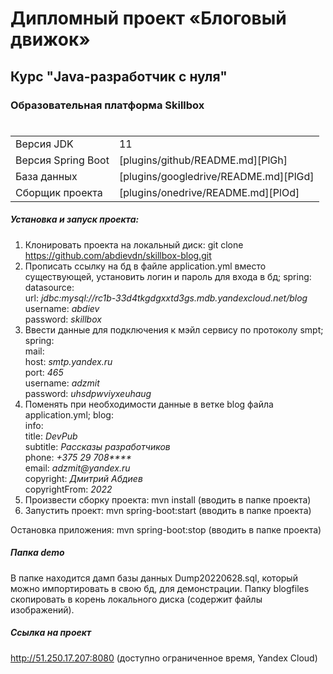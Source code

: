 # Дипломный проект «Блоговый движок»
## Курс "Java-разработчик с нуля"
### Образовательная платформа Skillbox
#
|||
| ------ | ------ |
| Версия JDK | 11 |
| Версия Spring Boot | [plugins/github/README.md][PlGh] |
| База данных | [plugins/googledrive/README.md][PlGd] |
| Сборщик проекта | [plugins/onedrive/README.md][PlOd] |

##### Установка и запуск проекта:
1. Клонировать проекта на локальный диск: git clone https://github.com/abdievdn/skillbox-blog.git
2. Прописать ссылку на бд в файле application.yml вместо существующей, установить логин и пароль для входа в бд; 
spring: 
  datasource:  
    url: _jdbc:mysql://rc1b-33d4tkgdgxxtd3gs.mdb.yandexcloud.net/blog_  
    username: _abdiev_  
    password: _skillbox_  
3. Ввести данные для подключения к мэйл сервису по протоколу smpt;
spring:  
  mail:  
    host: _smtp.yandex.ru_  
    port: _465_  
    username: _adzmit_  
    password: _uhsdpwviyxeuhaug_  
4. Поменять при необходимости данные в ветке blog файла application.yml;
blog:  
  info:  
    title: _DevPub_  
    subtitle: _Рассказы разработчиков_  
    phone: _+375 29 708****_  
    email: _adzmit@yandex.ru_  
    copyright: _Дмитрий Абдиев_  
    copyrightFrom: _2022_  
5. Произвести сборку проекта: mvn install (вводить в папке проекта)
6. Запустить проект: mvn spring-boot:start (вводить в папке проекта)

Остановка приложения: mvn spring-boot:stop (вводить в папке проекта)

##### Папка demo
В папке находится дамп базы данных Dump20220628.sql, который можно импортировать в свою бд, для демонстрации. Папку blogfiles скопировать в корень локального диска (содержит файлы изображений).

##### Ссылка на проект
http://51.250.17.207:8080 (доступно ограниченное время, Yandex Cloud)
